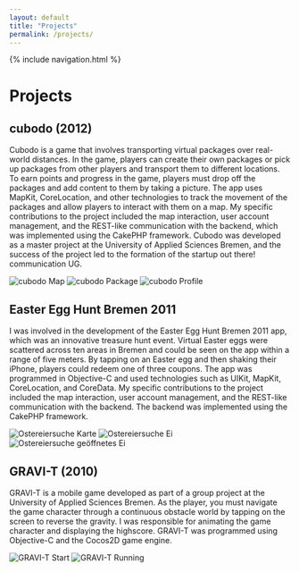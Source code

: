 ```yaml
---
layout: default
title: "Projects"
permalink: /projects/
---
```


{% include navigation.html %}

# Projects

## cubodo (2012)

Cubodo is a game that involves transporting virtual packages over real-world distances. In the game, players can create their own packages or pick up packages from other players and transport them to different locations. To earn points and progress in the game, players must drop off the packages and add content to them by taking a picture. The app uses MapKit, CoreLocation, and other technologies to track the movement of the packages and allow players to interact with them on a map. My specific contributions to the project included the map interaction, user account management, and the REST-like communication with the backend, which was implemented using the CakePHP framework. Cubodo was developed as a master project at the University of Applied Sciences Bremen, and the success of the project led to the formation of the startup out there! communication UG.

![cubodo Map](images/2012-cubodo-karte-mockup.png) ![cubodo Package](images/2012-cubodo-packet-mockup.png) ![cubodo Profile](images/2012-cubodo-profil-mockup.png)

## Easter Egg Hunt Bremen 2011 

I was involved in the development of the Easter Egg Hunt Bremen 2011 app, which was an innovative treasure hunt event. Virtual Easter eggs were scattered across ten areas in Bremen and could be seen on the app within a range of five meters. By tapping on an Easter egg and then shaking their iPhone, players could redeem one of three coupons. The app was programmed in Objective-C and used technologies such as UIKit, MapKit, CoreLocation, and CoreData. My specific contributions to the project included the map interaction, user account management, and the REST-like communication with the backend. The backend was implemented using the CakePHP framework.

![Ostereiersuche Karte](images/2011-ostereiersuche-karte-mockup.png) ![Ostereiersuche Ei](images/2011-ostereiersuche-ei-mockup.png) ![Ostereiersuche geöffnetes Ei](images/2011-ostereiersuche-ei-kaputt-mockup.png)

## GRAVI-T (2010)

GRAVI-T is a mobile game developed as part of a group project at the University of Applied Sciences Bremen. As the player, you must navigate the game character through a continuous obstacle world by tapping on the screen to reverse the gravity. I was responsible for animating the game character and displaying the highscore. GRAVI-T was programmed using Objective-C and the Cocos2D game engine.

![GRAVI-T Start](images/2010-gravity-start-mockup.png) ![GRAVI-T Running](images/2010-gravity-running-mockup.png) 
